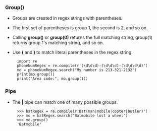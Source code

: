 ### Group()

- Groups are created in regex strings with parentheses.
- The first set of parentheses is group 1, the second is 2, and so on.
- Calling **group()** or **group(0)** returns the full matching string, group(1) returns group 1's matching string, and so on.
- Use **\(** and **\)** to match literal parentheses in the regex string.

        import re
        phoneNumRegex = re.compile(r'(\d\d\d)-(\d\d\d)-(\d\d\d\d)')
        mo = phoneNumRegex.search("My number is 213-321-2132")
        print(mo.group())
        print("Area code:", mo.group(1))

### Pipe

- The **|** pipe can match one of many possible groups.

        >>> batRegex = re.compile(r'Bat(man|mobile|copter|butler)')
        >>> mo = batRegex.search("Batmobile lost a wheel")
        >>> mo.group()
        'Batmobile'
